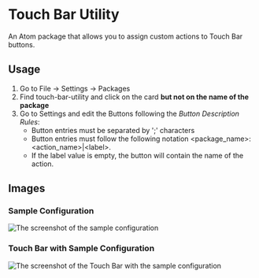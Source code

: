 # Touch Bar Utility

An Atom package that allows you to assign custom actions to Touch Bar buttons.

## Usage
1.  Go to File → Settings → Packages
2.  Find touch-bar-utility and click on the card **but not on the name of the package**
3.  Go to Settings and edit the Buttons following the _Button Description Rules_:
    *   Button entries must be separated by ';' characters
    *   Button entries must follow the following notation &#60;package_name&#62;:&#60;action_name&#62;|&#60;label&#62;.
    *   If the label value is empty, the button will contain the name of the action.

## Images
### Sample Configuration
![The screenshot of the sample configuration](https://f.cloud.github.com/assets/69169/2290250/c35d867a-a017-11e3-86be-cd7c5bf3ff9b.gif)
### Touch Bar with Sample Configuration
![The screenshot of the Touch Bar with the sample configuration](https://f.cloud.github.com/assets/69169/2290250/c35d867a-a017-11e3-86be-cd7c5bf3ff9b.gif)
